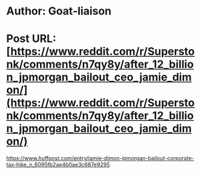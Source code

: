# Author: Goat-liaison
# Post URL: [https://www.reddit.com/r/Superstonk/comments/n7qy8y/after_12_billion_jpmorgan_bailout_ceo_jamie_dimon/](https://www.reddit.com/r/Superstonk/comments/n7qy8y/after_12_billion_jpmorgan_bailout_ceo_jamie_dimon/)


https://www.huffpost.com/entry/jamie-dimon-jpmorgan-bailout-corporate-tax-hike_n_6095fb2ae4b0ae3c687e9295